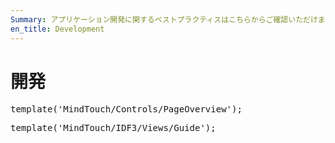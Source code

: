 ```yaml
---
Summary: アプリケーション開発に関するベストプラクティスはこちらからご確認いただけます。
en_title: Development
---
```


# 開発

<pre class="script">
template('MindTouch/Controls/PageOverview');
</pre>

<pre class="script">
template('MindTouch/IDF3/Views/Guide');
</pre>
